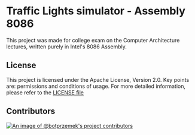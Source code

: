 # Traffic Lights simulator - Assembly 8086

This project was made for college exam on the Computer Architecture lectures, written purely in Intel's 8086 Assembly.

## License

This project is licensed under the Apache License, Version 2.0. Key points are: permissions and conditions of usage. For
more detailed information, please refer to the [LICENSE file](./LICENSE)

## Contributors

[![An image of @botprzemek's project contributors](https://contrib.rocks/image?repo=botprzemek/asm8086-traffic-lights)](https://github.com/botprzemek)
